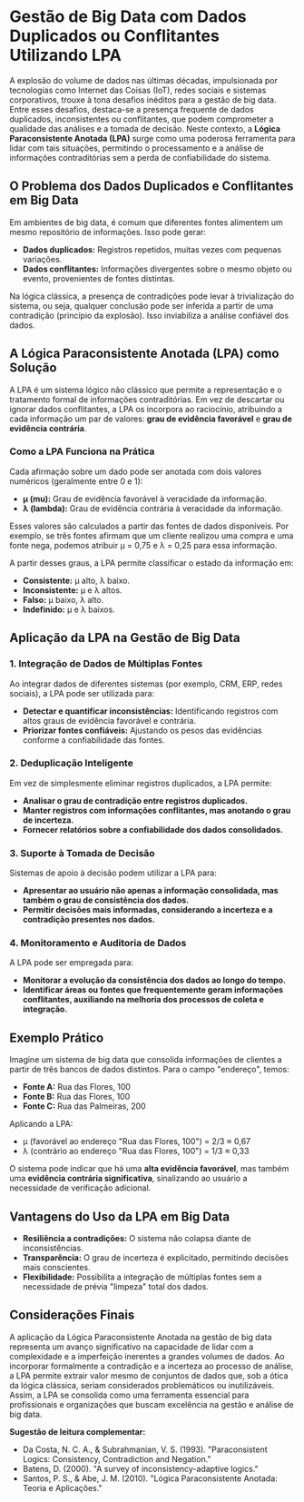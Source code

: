 
# Gestão de Big Data com Dados Duplicados ou Conflitantes Utilizando LPA

A explosão do volume de dados nas últimas décadas, impulsionada por tecnologias como Internet das Coisas (IoT), redes sociais e sistemas corporativos, trouxe à tona desafios inéditos para a gestão de big data. Entre esses desafios, destaca-se a presença frequente de dados duplicados, inconsistentes ou conflitantes, que podem comprometer a qualidade das análises e a tomada de decisão. Neste contexto, a **Lógica Paraconsistente Anotada (LPA)** surge como uma poderosa ferramenta para lidar com tais situações, permitindo o processamento e a análise de informações contraditórias sem a perda de confiabilidade do sistema.

## O Problema dos Dados Duplicados e Conflitantes em Big Data

Em ambientes de big data, é comum que diferentes fontes alimentem um mesmo repositório de informações. Isso pode gerar:

- **Dados duplicados:** Registros repetidos, muitas vezes com pequenas variações.
- **Dados conflitantes:** Informações divergentes sobre o mesmo objeto ou evento, provenientes de fontes distintas.

Na lógica clássica, a presença de contradições pode levar à trivialização do sistema, ou seja, qualquer conclusão pode ser inferida a partir de uma contradição (princípio da explosão). Isso inviabiliza a análise confiável dos dados.

## A Lógica Paraconsistente Anotada (LPA) como Solução

A LPA é um sistema lógico não clássico que permite a representação e o tratamento formal de informações contraditórias. Em vez de descartar ou ignorar dados conflitantes, a LPA os incorpora ao raciocínio, atribuindo a cada informação um par de valores: **grau de evidência favorável** e **grau de evidência contrária**.

### Como a LPA Funciona na Prática

Cada afirmação sobre um dado pode ser anotada com dois valores numéricos (geralmente entre 0 e 1):

- **μ (mu):** Grau de evidência favorável à veracidade da informação.
- **λ (lambda):** Grau de evidência contrária à veracidade da informação.

Esses valores são calculados a partir das fontes de dados disponíveis. Por exemplo, se três fontes afirmam que um cliente realizou uma compra e uma fonte nega, podemos atribuir μ = 0,75 e λ = 0,25 para essa informação.

A partir desses graus, a LPA permite classificar o estado da informação em:

- **Consistente:** μ alto, λ baixo.
- **Inconsistente:** μ e λ altos.
- **Falso:** μ baixo, λ alto.
- **Indefinido:** μ e λ baixos.

## Aplicação da LPA na Gestão de Big Data

### 1. Integração de Dados de Múltiplas Fontes

Ao integrar dados de diferentes sistemas (por exemplo, CRM, ERP, redes sociais), a LPA pode ser utilizada para:

- **Detectar e quantificar inconsistências:** Identificando registros com altos graus de evidência favorável e contrária.
- **Priorizar fontes confiáveis:** Ajustando os pesos das evidências conforme a confiabilidade das fontes.

### 2. Deduplicação Inteligente

Em vez de simplesmente eliminar registros duplicados, a LPA permite:

- **Analisar o grau de contradição entre registros duplicados.**
- **Manter registros com informações conflitantes, mas anotando o grau de incerteza.**
- **Fornecer relatórios sobre a confiabilidade dos dados consolidados.**

### 3. Suporte à Tomada de Decisão

Sistemas de apoio à decisão podem utilizar a LPA para:

- **Apresentar ao usuário não apenas a informação consolidada, mas também o grau de consistência dos dados.**
- **Permitir decisões mais informadas, considerando a incerteza e a contradição presentes nos dados.**

### 4. Monitoramento e Auditoria de Dados

A LPA pode ser empregada para:

- **Monitorar a evolução da consistência dos dados ao longo do tempo.**
- **Identificar áreas ou fontes que frequentemente geram informações conflitantes, auxiliando na melhoria dos processos de coleta e integração.**

## Exemplo Prático

Imagine um sistema de big data que consolida informações de clientes a partir de três bancos de dados distintos. Para o campo "endereço", temos:

- **Fonte A:** Rua das Flores, 100
- **Fonte B:** Rua das Flores, 100
- **Fonte C:** Rua das Palmeiras, 200

Aplicando a LPA:

- μ (favorável ao endereço "Rua das Flores, 100") = 2/3 ≈ 0,67
- λ (contrário ao endereço "Rua das Flores, 100") = 1/3 ≈ 0,33

O sistema pode indicar que há uma **alta evidência favorável**, mas também uma **evidência contrária significativa**, sinalizando ao usuário a necessidade de verificação adicional.

## Vantagens do Uso da LPA em Big Data

- **Resiliência a contradições:** O sistema não colapsa diante de inconsistências.
- **Transparência:** O grau de incerteza é explicitado, permitindo decisões mais conscientes.
- **Flexibilidade:** Possibilita a integração de múltiplas fontes sem a necessidade de prévia "limpeza" total dos dados.

## Considerações Finais

A aplicação da Lógica Paraconsistente Anotada na gestão de big data representa um avanço significativo na capacidade de lidar com a complexidade e a imperfeição inerentes a grandes volumes de dados. Ao incorporar formalmente a contradição e a incerteza ao processo de análise, a LPA permite extrair valor mesmo de conjuntos de dados que, sob a ótica da lógica clássica, seriam considerados problemáticos ou inutilizáveis. Assim, a LPA se consolida como uma ferramenta essencial para profissionais e organizações que buscam excelência na gestão e análise de big data.


**Sugestão de leitura complementar:**  
- Da Costa, N. C. A., & Subrahmanian, V. S. (1993). "Paraconsistent Logics: Consistency, Contradiction and Negation."  
- Batens, D. (2000). "A survey of inconsistency-adaptive logics."  
- Santos, P. S., & Abe, J. M. (2010). "Lógica Paraconsistente Anotada: Teoria e Aplicações."

